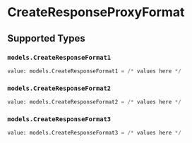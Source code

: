 # CreateResponseProxyFormat


## Supported Types

### `models.CreateResponseFormat1`

```python
value: models.CreateResponseFormat1 = /* values here */
```

### `models.CreateResponseFormat2`

```python
value: models.CreateResponseFormat2 = /* values here */
```

### `models.CreateResponseFormat3`

```python
value: models.CreateResponseFormat3 = /* values here */
```

